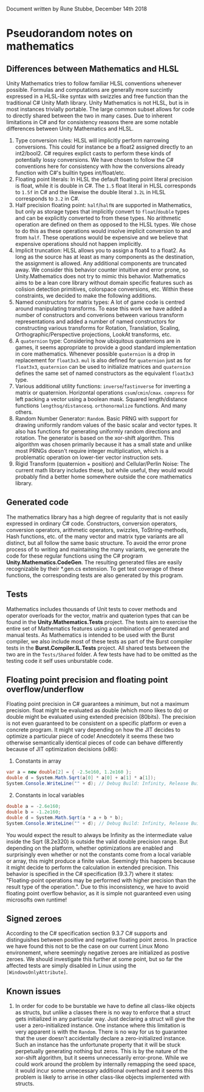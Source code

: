 Document written by Rune Stubbe, December 14th 2018

Pseudorandom notes on mathematics
==============================================
Differences between Mathematics and HLSL
-----------------------------------------
Unity Mathematics tries to follow familiar HLSL conventions whenever possible. Formulas and computations are generally more succintly expressed in a HLSL-like syntax with swizzles and free function than the traditional C# Unity Math library. Unity Mathematics is not HLSL, but is in most instances trivially portable. The large common subset allows for code to directly shared between the two in many cases.
Due to inherent limitations in C# and for consistency reasons there are some notable differences between Unity Mathematics and HLSL.
1. Type conversion rules:
HLSL will implicitly perform narrowing conversions. This could for instance be a float2 assigned directly to an int2/bool2.
C# requires explict casts to perform these kinds of potentially lossy conversions. We have chosen to follow the C# conventions here for consistency with how the conversions already function with C#'s builtin types int/float/etc.
2. Floating point literals:
In HLSL the default floating point literal precision is float, while it is double in C#. The `1.5` float literal in HLSL corresponds to `1.5f` in C# and the likewise the double literal `3.2L` in HLSL corresponds to `3.2` in C#.
3. Half precision floating point: `half`/`halfN` are supported in Mathematics, but only as storage types that implicitly convert to `float`/`double` types and can be explicitly converted to from these types. No arithmetic operation are defined on them as opposed to the HLSL types. We chose to do this as these operations would insolve implicit conversion to and from `half`. These operations would be expensive and we believe that expensive operations should not happen implicitly.
4. Implicit truncation:
HLSL allows you to assign a float4 to a float2. As long as the source has at least as many components as the destination, the assignment is allowed. Any additional components are truncated away. We consider this behavior counter intuitive and error prone, so Unity.Mathematics does not try to mimic this behavior.
Mathematics aims to be a lean core library without domain specific features such as colision detection primitives, colorspace conversions, etc. Within these constraints, we decided to make the following additions.
1. Named constructors for matrix types:
A lot of game code is centred around manipulating transforms. To ease this work we have added a number of constructors and converions between various transform representations and added a number of named constructors for constructing various transforms for Rotation, Translation, Scaling, Orthographic/Perspective projections, LookAt transforms, etc.
2. A `quaternion` type:
Considering how ubiquitous quaternions are in games, it seems appropriate to provide a good standard implementation in core mathematics. Whenever possible `quaternion` is a drop in replacement for `float3x3`. `mul` is also defined for `quaternion` just as for `float3x3`, `quaternion` can be used to initialize matrices and `quaternion` defines the same set of named constructors as the equivalent `float3x3` type.
3. Various additional utility functions:
`inverse`/`fastinverse` for inverting a matrix or quaternion. Horizontal operations `csum`/`cmin`/`cmax`. `compress` for left packing a vector using a boolean mask. Squared length/distance functions `lengthsq/distancesq`. `orthonormalize` functions. And many others.
4. Random Number Generator: `Random`. Basic PRNG with support for drawing uniformly random values of the basic scalar and vector types. It also has functions for generating uniformly random directions and rotation. The generator is based on the xor-shift algorithm. This algorithm was chosen primarily because it has a small state and unlike most PRNGs doesn't require integer multiplication, which is a problematic operation on lower-tier vector instruction sets.
5. Rigid Transform (quaternion + position) and Cellular/Perlin Noise: The current math library includes these, but while useful, they would would probably find a better home somewhere outside the core mathematics library.

Generated code
--------------
The mathematics library has a high degree of regularity that is not easily expressed in ordinary C# code. Constructors, conversion operators, conversion operators, arithmetic operators, swizzles, ToString-methods, Hash functions, etc. of the many vector and matrix type variants are all distinct, but all follow the same basic structure. To avoid the error prone process of to writing and maintaining the many variants, we generate the code for these regular functions using the C# program **Unity.Mathematics.CodeGen**. The resulting generated files are easily recognizable by their *.gen.cs extension. To get test coverage of these functions, the corresponding tests are also generated by this program. 

Tests
---

Mathematics includes thousands of Unit tests to cover methods and operator overloads for the vector, matrix and quaterion types that can be found in the **Unity.Mathematics.Tests** project.
The tests aim to exercise the entire set of Mathematics features using a combination of generated and manual tests. As Mathematics is intended to be used with the Burst compiler, we also include most of these tests as part of the Burst compiler tests in the **Burst.Compiler.IL.Tests** project. All shared tests between the two are in the `Tests/Shared` folder. A few tests have had to be omitted as the testing code it self uses unburstable code.

Floating point precision and floating point overflow/underflow
--------------------------------------------------------------

Floating point precision in C# guarantees a minimum, but not a maximum precision. float might be evaluated as double (which mono likes to do) or double might be evaluated using extended precision (80bits). The precision is not even guaranteed to be consistent on a specific platform or even a concrete program. It might vary depending on how the JIT decides to optimize a particular piece of code!
Anecdotely it seems these two otherwise semantically identical pieces of code can behave differently because of JIT optimization decisions (x86):
1. Constants in array
```C#
var a = new double[2] = { -2.5e160, 1.2e160 };
double d = System.Math.Sqrt(a[0] * a[0] + a[1] * a[1]);
System.Console.WriteLine("" + d); // Debug Build: Infinity, Release Build: 2.86356e160.
```
2. Constants in local variables
```C#
double a = -2.6e160;
double b = -1.2e160;
double d = System.Math.Sqrt(a * a + b * b);
System.Console.WriteLine("" + d); // Debug Build: Infinity, Release Build: Infinity.
```
You would expect the result to always be Infinity as the intermediate value inside the Sqrt (8.2e320) is outside the valid double precision range. But depending on the platform, whether optimizations are enabled and surprisingly even whether or not the constants come from a local variable or array, this might produce a finite value. Seemingly this happens because it might decide to perform the calculation in extended precision.
This behavior is specified in the C# specification (9.3.7) where it states: "Floating-point operations may be performed with higher precision than the result type of the operation.".
Due to this inconsistency, we have to avoid floating point overflow behavior, as it is simple not guaranteed even using microsofts own runtime!

Signed zeroes
-------------

According to the C# specification section 9.3.7 C# supports and distinguishes between positive and negative floating point zeros. In practice we have found this not to be the case on our current Linux Mono environement, where seemingly negative zeroes are initialized as postive zeroes. We should investigate this further at some point, but so far the affected tests are simply disabled in Linux using the `[WindowsOnlyAttribute]`.

Known issues
------------

1. In order for code to be burstable we have to define all class-like objects as structs, but unlike a classes there is no way to enforce that a struct gets initialized in any particular way. Just declaring a struct will give the user a zero-initialized instance. One instance where this limitation is very apparent is with the `Random`. There is no way for us to guarantee that the user doesn't accidentally declare a zero-initialized instance. Such an instance has the unfortunate property that it will be stuck perpetually generating nothing but zeros. This is by the nature of the xor-shift algorithm, but it seems unnecessarily error-prone. While we could work around the problem by internally remapping the seed space, it would incur some unnecessary additional overhead and it seems this problem is likely to arrise in other class-like objects implemented with structs.